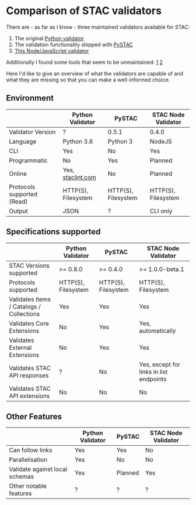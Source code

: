 # Comparison of STAC validators

There are - as far as I know - three maintained validators available for STAC:

1. The original [Python validator](https://github.com/sparkgeo/stac-validator)
3. The validation functionality shipped with [PySTAC](https://github.com/azavea/pystac)
4. [This Node/JavaScript validator](https://github.com/m-mohr/stac-node-validator)

Additionally I found some tools that seem to be unmaintained: [1](https://github.com/brianbancroft/stac-validator-cli) [2](https://github.com/JamesOConnor/stac-validator)

Here I'd like to give an overview of what the validators are capable of and what they are missing so that you can make a well-informed choice.

## Environment

|                            | Python Validator                           | PySTAC              | STAC Node Validator |
| :------------------------- | ------------------------------------------ | ------------------- | ------------------- |
| Validator Version          | ?                                          | 0.5.1               | 0.4.0               |
| Language                   | Python 3.6                                 | Python 3            | NodeJS              |
| CLI                        | Yes                                        | No                  | Yes                 |
| Programmatic               | No                                         | Yes                 | Planned             |
| Online                     | Yes, [staclint.com](https://staclint.com/) | No                  | Planned             |
| Protocols supported (Read) | HTTP(S), Filesystem                        | HTTP(S), Filesystem | HTTP(S), Filesystem |
| Output                     | JSON                                       | ?                   | CLI only            |

## Specifications supported

|                                          | Python Validator    | PySTAC              | STAC Node Validator                     |
| ---------------------------------------- | ------------------- | ------------------- | --------------------------------------- |
| STAC Versions supported                  | >= 0.8.0            | >= 0.4.0            | >= 1.0.0-beta.1                         |
| Protocols supported                      | HTTP(S), Filesystem | HTTP(S), Filesystem | HTTP(S), Filesystem                     |
| Validates Items / Catalogs / Collections | Yes                 | Yes                 | Yes                                     |
| Validates Core Extensions                | No                  | Yes                 | Yes, automatically                      |
| Validates External Extensions            | No                  | Yes                 | Yes                                     |
| Validates STAC API responses             | ?                   | No                  | Yes, except for links in list endpoints |
| Validates STAC API extensions            | No                  | No                  | No                                      |

## Other Features

|                                | Python Validator | PySTAC  | STAC Node Validator |
| :----------------------------- | ---------------- | ------- | ------------------- |
| Can follow links               | Yes              | Yes     | No                  |
| Parallelisation                | Yes              | No      | No                  |
| Validate against local schemas | Yes              | Planned | Yes                 |
| Other notable features         | ?                | ?       | ?                   |
